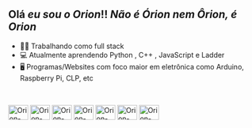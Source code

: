 ## Olá *eu sou o Orion*!! _Não é Órion nem Ôrion, é Orion_
- 👨‍💻 Trabalhando como full stack
- 💻 Atualmente aprendendo Python , C++ , JavaScript e Ladder
- 🖥️ Programas/Websites com foco maior em eletrônica como Arduino, Raspberry Pi, CLP, etc

##

<div style = "display: inline_block"><br>
  <img align="center" alt="Orion-Python" height="30" width="40" src="https://cdn.jsdelivr.net/gh/devicons/devicon/icons/python/python-original-wordmark.svg" />
  <img align="center" alt="Orion-VsCode" height="30" width="40" src="https://cdn.jsdelivr.net/gh/devicons/devicon/icons/vscode/vscode-original-wordmark.svg" />
  <img align="center" alt="Orion-RaspberryPi" height="30" width="40" src="https://cdn.jsdelivr.net/gh/devicons/devicon/icons/raspberrypi/raspberrypi-original.svg" />
  <img align="center" alt="Orion-Linux" height="30" width="40" src="https://cdn.jsdelivr.net/gh/devicons/devicon/icons/linux/linux-original.svg" />
  <img align="center" alt="Orion-C++" height="30" width="40" src="https://cdn.jsdelivr.net/gh/devicons/devicon/icons/cplusplus/cplusplus-original.svg" />
  <img align="center" alt="Orion-Android" height="30" width="40" src="https://cdn.jsdelivr.net/gh/devicons/devicon/icons/android/android-original-wordmark.svg" />
  <img align="center" alt="Orion-Arduino" height="30" width="40" src="https://cdn.jsdelivr.net/gh/devicons/devicon/icons/arduino/arduino-original-wordmark.svg" />
</div>
        
##

<!---
OrionOliveira/OrionOliveira is a ✨ special ✨ repository because its `README.md` (this file) appears on your GitHub profile.
You can click the Preview link to take a look at your changes.
--->

